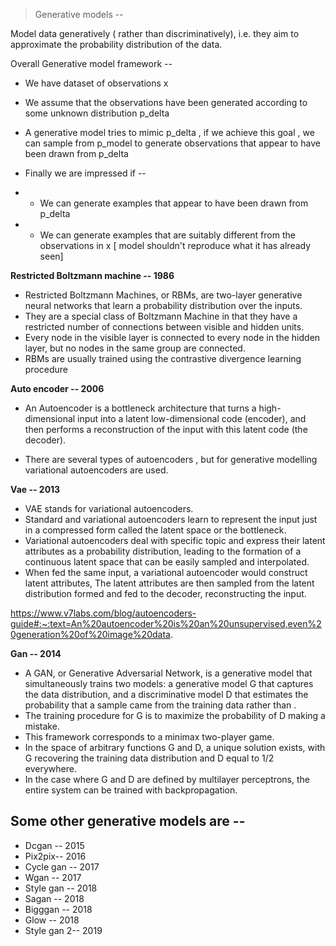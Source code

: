 > Generative models --

Model data generatively ( rather than discriminatively), i.e. they aim to approximate the probability distribution of the data.

Overall Generative model framework --

- We have dataset of observations x

- We assume that the observations have been generated according to some unknown distribution p_delta

- A generative model tries to mimic p_delta , if we achieve this goal , we can sample from p_model to generate observations that appear to have been drawn from p_delta

- Finally we are impressed if --

- - We can generate examples that appear to have been drawn from p_delta

- - We can generate examples that are suitably different from the observations in x [ model shouldn't reproduce what it has already seen]

**Restricted Boltzmann machine -- 1986**

- Restricted Boltzmann Machines, or RBMs, are two-layer generative neural networks that learn a probability distribution over the inputs.
- They are a special class of Boltzmann Machine in that they have a restricted number of connections between visible and hidden units.
- Every node in the visible layer is connected to every node in the hidden layer, but no nodes in the same group are connected.
- RBMs are usually trained using the contrastive divergence learning procedure

**Auto encoder -- 2006**

- An Autoencoder is a bottleneck architecture that turns a high-dimensional input into a latent low-dimensional code (encoder), and then performs a reconstruction of the input with this latent code (the decoder).

- There are several types of autoencoders , but for generative modelling variational autoencoders are used.

**Vae -- 2013**

- VAE stands for variational autoencoders.
- Standard and variational autoencoders learn to represent the input just in a compressed form called the latent space or the bottleneck.
- Variational autoencoders deal with specific topic and express their latent attributes as a probability distribution, leading to the formation of a continuous latent space that can be easily sampled and interpolated.
- When fed the same input, a variational autoencoder would construct latent attributes, The latent attributes are then sampled from the latent distribution formed and fed to the decoder, reconstructing the input.

https://www.v7labs.com/blog/autoencoders-guide#:~:text=An%20autoencoder%20is%20an%20unsupervised,even%20generation%20of%20image%20data.

**Gan -- 2014**

- A GAN, or Generative Adversarial Network, is a generative model that simultaneously trains two models: a generative model G that captures the data distribution, and a discriminative model D that estimates the probability that a sample came from the training data rather than .
- The training procedure for G is to maximize the probability of D making a mistake.
- This framework corresponds to a minimax two-player game.
- In the space of arbitrary functions G and D, a unique solution exists, with G recovering the training data distribution and D equal to 1/2 everywhere.
- In the case where G and D are defined by multilayer perceptrons, the entire system can be trained with backpropagation.

## Some other generative models are --

- Dcgan -- 2015
- Pix2pix-- 2016
- Cycle gan -- 2017
- Wgan -- 2017
- Style gan -- 2018
- Sagan -- 2018
- Bigggan -- 2018
- Glow -- 2018
- Style gan 2-- 2019
